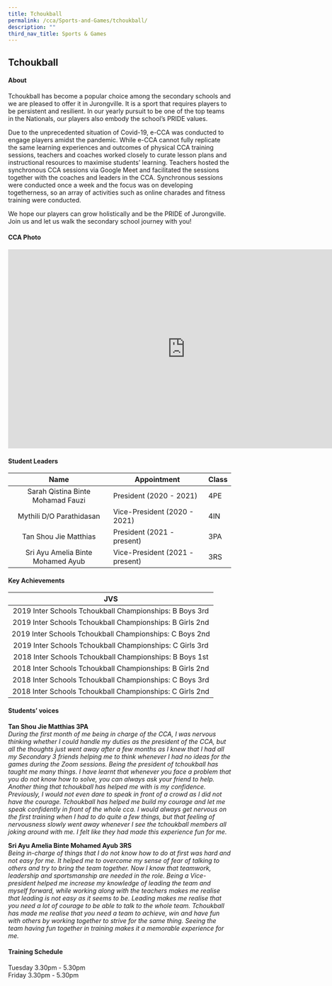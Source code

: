 ```yaml
---
title: Tchoukball
permalink: /cca/Sports-and-Games/tchoukball/
description: ""
third_nav_title: Sports & Games
---
```

## Tchoukball

#### About
Tchoukball has become a popular choice among the secondary schools and we are pleased to offer it in Jurongville. It is a sport that requires players to be persistent and resilient. In our yearly pursuit to be one of the top teams in the Nationals, our players also embody the school’s PRIDE values.  
  
Due to the unprecedented situation of Covid-19, e-CCA was conducted to engage players amidst the pandemic. While e-CCA cannot fully replicate the same learning experiences and outcomes of physical CCA training sessions, teachers and coaches worked closely to curate lesson plans and instructional resources to maximise students’ learning. Teachers hosted the synchronous CCA sessions via Google Meet and facilitated the sessions together with the coaches and leaders in the CCA. Synchronous sessions were conducted once a week and the focus was on developing togetherness, so an array of activities such as online charades and fitness training were conducted.  
  
We hope our players can grow holistically and be the PRIDE of Jurongville. Join us and let us walk the secondary school journey with you!

#### CCA Photo
<iframe allowfullscreen="true" height="450" width="800" frameborder="0" src="https://docs.google.com/presentation/d/e/2PACX-1vRBEN-7BH3mBSCZRqukpKRqe9SUVv6oKPSNyJG7hA5kopfdgcPm8-3HIfy8Ps-aUwehgq3L45PvqScI/embed?start=false&amp;loop=false&amp;delayms=3000"></iframe>

#### Student Leaders

| Name | Appointment | Class |
|:---:|---|---|
| Sarah Qistina Binte Mohamad Fauzi | President (2020 - 2021) | 4PE |
| Mythili D/O Parathidasan | Vice-President (2020 - 2021) | 4IN |
| Tan Shou Jie Matthias | President (2021 - present) | 3PA |
| Sri Ayu Amelia Binte Mohamed Ayub | Vice-President (2021 - present) | 3RS |

#### Key Achievements

| JVS |
|:---:|
| 2019 Inter Schools Tchoukball Championships: B Boys 3rd |
| 2019 Inter Schools Tchoukball Championships: B Girls 2nd |
| 2019 Inter Schools Tchoukball Championships: C Boys 2nd |
| 2019 Inter Schools Tchoukball Championships: C Girls 3rd |
| 2018 Inter Schools Tchoukball Championships: B Boys 1st |
| 2018 Inter Schools Tchoukball Championships: B Girls 2nd |
| 2018 Inter Schools Tchoukball Championships: C Boys 3rd |
| 2018 Inter Schools Tchoukball Championships: C Girls 2nd |

#### Students’ voices
**Tan Shou Jie Matthias 3PA** <br>
_During the first month of me being in charge of the CCA, I was nervous thinking whether I could handle my duties as the president of the CCA, but all the thoughts just went away after a few months as I knew that I had all my Secondary 3 friends helping me to think whenever I had no ideas for the games during the Zoom sessions. Being the president of tchoukball has taught me many things. I have learnt that whenever you face a problem that you do not know how to solve, you can always ask your friend to help. Another thing that tchoukball has helped me with is my confidence. Previously, I would not even dare to speak in front of a crowd as I did not have the courage. Tchoukball has helped me build my courage and let me speak confidently in front of the whole cca. I would always get nervous on the first training when I had to do quite a few things, but that feeling of nervousness slowly went away whenever I see the tchoukball members all joking around with me. I felt like they had made this experience fun for me._  
  
**Sri Ayu Amelia Binte Mohamed Ayub 3RS** <br>
_Being in-charge of things that I do not know how to do at first was hard and not easy for me. It helped me to overcome my sense of fear of talking to others and try to bring the team together. Now I know that teamwork, leadership and sportsmanship are needed in the role. Being a Vice-president helped me increase my knowledge of leading the team and myself forward, while working along with the teachers makes me realise that leading is not easy as it seems to be. Leading makes me realise that you need a lot of courage to be able to talk to the whole team. Tchoukball has made me realise that you need a team to achieve, win and have fun with others by working together to strive for the same thing. Seeing the team having fun together in training makes it a memorable experience for me._  

#### Training Schedule
Tuesday 3.30pm - 5.30pm<br>
Friday 3.30pm - 5.30pm